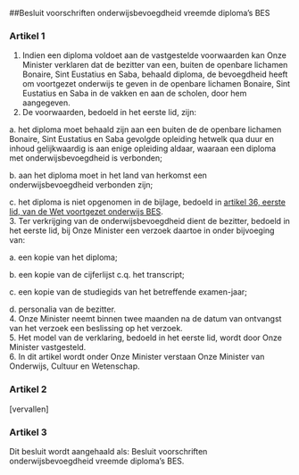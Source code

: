 <meta http-equiv='Content-Type' content='text/html; charset=utf-8' />

##Besluit voorschriften onderwijsbevoegdheid vreemde diploma’s BES

### Artikel  1  

1.  Indien een diploma voldoet aan de vastgestelde voorwaarden kan Onze Minister verklaren dat de bezitter van een, buiten de openbare lichamen Bonaire, Sint Eustatius en Saba, behaald diploma, de bevoegdheid heeft om voortgezet onderwijs te geven in de openbare lichamen Bonaire, Sint Eustatius en Saba in de vakken en aan de scholen, door hem aangegeven.   
2.  De voorwaarden, bedoeld in het eerste lid, zijn: 

a. het diploma moet behaald zijn aan een buiten de de openbare lichamen Bonaire, Sint Eustatius en Saba gevolgde opleiding hetwelk qua duur en inhoud gelijkwaardig is aan enige opleiding aldaar, waaraan een diploma met onderwijsbevoegdheid is verbonden;  

b. aan het diploma moet in het land van herkomst een onderwijsbevoegdheid verbonden zijn;  

c. het diploma is niet opgenomen in de bijlage, bedoeld in [artikel 36, eerste lid, van de Wet voortgezet onderwijs BES](../../../../../../../../wet-BES/wet/voortgezet/onderwijs/bes/BWBR0028424/README.md).     
3.  Ter verkrijging van de onderwijsbevoegdheid dient de bezitter, bedoeld in het eerste lid, bij Onze Minister een verzoek daartoe in onder bijvoeging van: 

a. een kopie van het diploma;  

b. een kopie van de cijferlijst c.q. het transcript;  

c. een kopie van de studiegids van het betreffende examen-jaar;  

d. personalia van de bezitter.     
4.  Onze Minister neemt binnen twee maanden na de datum van ontvangst van het verzoek een beslissing op het verzoek.   
5.  Het model van de verklaring, bedoeld in het eerste lid, wordt door Onze Minister vastgesteld.   
6.  In dit artikel wordt onder Onze Minister verstaan Onze Minister van Onderwijs, Cultuur en Wetenschap.   

### Artikel  2  

[vervallen]  

### Artikel  3  

Dit besluit wordt aangehaald als: Besluit voorschriften onderwijsbevoegdheid vreemde diploma’s BES.  
